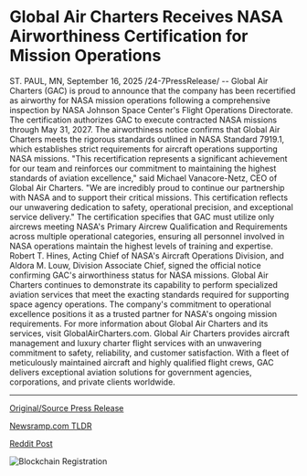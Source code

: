 # Global Air Charters Receives NASA Airworthiness Certification for Mission Operations

ST. PAUL, MN, September 16, 2025 /24-7PressRelease/ -- Global Air Charters (GAC) is proud to announce that the company has been recertified as airworthy for NASA mission operations following a comprehensive inspection by NASA Johnson Space Center's Flight Operations Directorate. The certification authorizes GAC to execute contracted NASA missions through May 31, 2027.  The airworthiness notice confirms that Global Air Charters meets the rigorous standards outlined in NASA Standard 7919.1, which establishes strict requirements for aircraft operations supporting NASA missions.  "This recertification represents a significant achievement for our team and reinforces our commitment to maintaining the highest standards of aviation excellence," said Michael Vanacore-Netz, CEO of Global Air Charters. "We are incredibly proud to continue our partnership with NASA and to support their critical missions. This certification reflects our unwavering dedication to safety, operational precision, and exceptional service delivery."  The certification specifies that GAC must utilize only aircrews meeting NASA's Primary Aircrew Qualification and Requirements across multiple operational categories, ensuring all personnel involved in NASA operations maintain the highest levels of training and expertise.  Robert T. Hines, Acting Chief of NASA's Aircraft Operations Division, and Aldora M. Louw, Division Associate Chief, signed the official notice confirming GAC's airworthiness status for NASA missions.  Global Air Charters continues to demonstrate its capability to perform specialized aviation services that meet the exacting standards required for supporting space agency operations. The company's commitment to operational excellence positions it as a trusted partner for NASA's ongoing mission requirements.  For more information about Global Air Charters and its services, visit GlobalAirCharters.com.  Global Air Charters provides aircraft management and luxury charter flight services with an unwavering commitment to safety, reliability, and customer satisfaction. With a fleet of meticulously maintained aircraft and highly qualified flight crews, GAC delivers exceptional aviation solutions for government agencies, corporations, and private clients worldwide. 

---

[Original/Source Press Release](https://www.24-7pressrelease.com/press-release/526807/global-air-charters-receives-nasa-airworthiness-certification-for-mission-operations)
                    

[Newsramp.com TLDR](https://newsramp.com/curated-news/global-air-charters-secures-nasa-mission-recertification-through-2027/dc426a1a31a73c984b159a27ec0f9448) 

 



[Reddit Post](https://www.reddit.com/r/newsramp/comments/1nib3ud/global_air_charters_secures_nasa_mission/) 



![Blockchain Registration](https://cdn.newsramp.app/24-7PressRelease/qrcode/259/16/warpWPjt.webp)